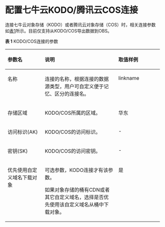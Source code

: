 # 配置七牛云KODO/腾讯云COS连接<a name="dayu_01_0042"></a>

连接七牛云对象存储（KODO）或者腾讯云对象存储（COS）时，相关连接参数如[表1](#zh-cn_topic_0118889582_table56513226152843)所示。目前仅支持从KODO/COS导出数据到OBS。

**表 1**  KODO/COS连接的参数

<a name="zh-cn_topic_0118889582_table56513226152843"></a>
<table><thead align="left"><tr id="zh-cn_topic_0118889582_row51765490152843"><th class="cellrowborder" valign="top" width="24.04%" id="mcps1.2.4.1.1"><p id="zh-cn_topic_0118889582_p25915791152843"><a name="zh-cn_topic_0118889582_p25915791152843"></a><a name="zh-cn_topic_0118889582_p25915791152843"></a>参数名</p>
</th>
<th class="cellrowborder" valign="top" width="47.599999999999994%" id="mcps1.2.4.1.2"><p id="zh-cn_topic_0118889582_p38360350165510"><a name="zh-cn_topic_0118889582_p38360350165510"></a><a name="zh-cn_topic_0118889582_p38360350165510"></a>说明</p>
</th>
<th class="cellrowborder" valign="top" width="28.360000000000003%" id="mcps1.2.4.1.3"><p id="zh-cn_topic_0118889582_p64999942163911"><a name="zh-cn_topic_0118889582_p64999942163911"></a><a name="zh-cn_topic_0118889582_p64999942163911"></a>取值样例</p>
</th>
</tr>
</thead>
<tbody><tr id="zh-cn_topic_0118889582_row172676953014"><td class="cellrowborder" valign="top" width="24.04%" headers="mcps1.2.4.1.1 "><p id="zh-cn_topic_0118889582_p426714916301"><a name="zh-cn_topic_0118889582_p426714916301"></a><a name="zh-cn_topic_0118889582_p426714916301"></a>名称</p>
</td>
<td class="cellrowborder" valign="top" width="47.599999999999994%" headers="mcps1.2.4.1.2 "><p id="zh-cn_topic_0118889582_p6573133312010"><a name="zh-cn_topic_0118889582_p6573133312010"></a><a name="zh-cn_topic_0118889582_p6573133312010"></a>连接的名称，根据连接的数据源类型，用户可自定义便于记忆、区分的连接名。</p>
</td>
<td class="cellrowborder" valign="top" width="28.360000000000003%" headers="mcps1.2.4.1.3 "><p id="zh-cn_topic_0118889582_p1826719919305"><a name="zh-cn_topic_0118889582_p1826719919305"></a><a name="zh-cn_topic_0118889582_p1826719919305"></a>linkname</p>
</td>
</tr>
<tr id="zh-cn_topic_0118889582_row58346992152843"><td class="cellrowborder" valign="top" width="24.04%" headers="mcps1.2.4.1.1 "><p id="zh-cn_topic_0118889582_p25657651152843"><a name="zh-cn_topic_0118889582_p25657651152843"></a><a name="zh-cn_topic_0118889582_p25657651152843"></a>存储区域</p>
</td>
<td class="cellrowborder" valign="top" width="47.599999999999994%" headers="mcps1.2.4.1.2 "><p id="zh-cn_topic_0118889582_p66961515161910"><a name="zh-cn_topic_0118889582_p66961515161910"></a><a name="zh-cn_topic_0118889582_p66961515161910"></a>KODO/COS所属的区域。</p>
</td>
<td class="cellrowborder" valign="top" width="28.360000000000003%" headers="mcps1.2.4.1.3 "><p id="zh-cn_topic_0118889582_p75588220114"><a name="zh-cn_topic_0118889582_p75588220114"></a><a name="zh-cn_topic_0118889582_p75588220114"></a>华东</p>
</td>
</tr>
<tr id="zh-cn_topic_0118889582_row55275051152843"><td class="cellrowborder" valign="top" width="24.04%" headers="mcps1.2.4.1.1 "><p id="zh-cn_topic_0118889582_p3311745152843"><a name="zh-cn_topic_0118889582_p3311745152843"></a><a name="zh-cn_topic_0118889582_p3311745152843"></a>访问标识(AK)</p>
</td>
<td class="cellrowborder" valign="top" width="47.599999999999994%" headers="mcps1.2.4.1.2 "><p id="zh-cn_topic_0118889582_p41664200165510"><a name="zh-cn_topic_0118889582_p41664200165510"></a><a name="zh-cn_topic_0118889582_p41664200165510"></a>KODO/COS的访问标识。</p>
</td>
<td class="cellrowborder" valign="top" width="28.360000000000003%" headers="mcps1.2.4.1.3 "><p id="zh-cn_topic_0118889582_p28831327163911"><a name="zh-cn_topic_0118889582_p28831327163911"></a><a name="zh-cn_topic_0118889582_p28831327163911"></a>-</p>
</td>
</tr>
<tr id="zh-cn_topic_0118889582_row3886299152843"><td class="cellrowborder" valign="top" width="24.04%" headers="mcps1.2.4.1.1 "><p id="zh-cn_topic_0118889582_p63749320152843"><a name="zh-cn_topic_0118889582_p63749320152843"></a><a name="zh-cn_topic_0118889582_p63749320152843"></a>密钥(SK)</p>
</td>
<td class="cellrowborder" valign="top" width="47.599999999999994%" headers="mcps1.2.4.1.2 "><p id="zh-cn_topic_0118889582_p39995786165510"><a name="zh-cn_topic_0118889582_p39995786165510"></a><a name="zh-cn_topic_0118889582_p39995786165510"></a>KODO/COS的访问密钥。</p>
</td>
<td class="cellrowborder" valign="top" width="28.360000000000003%" headers="mcps1.2.4.1.3 "><p id="zh-cn_topic_0118889582_p12963499163911"><a name="zh-cn_topic_0118889582_p12963499163911"></a><a name="zh-cn_topic_0118889582_p12963499163911"></a>-</p>
</td>
</tr>
<tr id="zh-cn_topic_0118889582_row1838723418115"><td class="cellrowborder" valign="top" width="24.04%" headers="mcps1.2.4.1.1 "><p id="zh-cn_topic_0118889582_p4387143491118"><a name="zh-cn_topic_0118889582_p4387143491118"></a><a name="zh-cn_topic_0118889582_p4387143491118"></a>优先使用自定义域名下载对象</p>
</td>
<td class="cellrowborder" valign="top" width="47.599999999999994%" headers="mcps1.2.4.1.2 "><p id="zh-cn_topic_0118889582_p886019518016"><a name="zh-cn_topic_0118889582_p886019518016"></a><a name="zh-cn_topic_0118889582_p886019518016"></a>可选参数，KODO连接才有该参数。</p>
<p id="zh-cn_topic_0118889582_p1538717341111"><a name="zh-cn_topic_0118889582_p1538717341111"></a><a name="zh-cn_topic_0118889582_p1538717341111"></a>如果对象存储的桶有CDN或者其它自定义域名，选择是否优先使用该自定义域名从桶中下载对象。</p>
</td>
<td class="cellrowborder" valign="top" width="28.360000000000003%" headers="mcps1.2.4.1.3 "><p id="zh-cn_topic_0118889582_p1538717346117"><a name="zh-cn_topic_0118889582_p1538717346117"></a><a name="zh-cn_topic_0118889582_p1538717346117"></a>是</p>
</td>
</tr>
</tbody>
</table>

